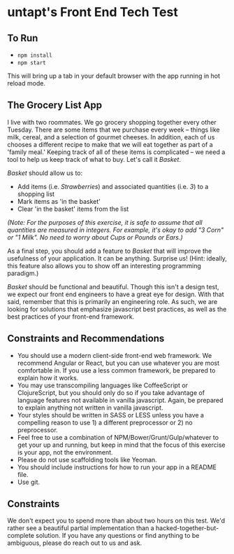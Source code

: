 # untapt's Front End Tech Test

## To Run
* `npm install`
* `npm start`

This will bring up a tab in your default browser with the app running in hot reload mode. 

## The Grocery List App

I live with two roommates. We go grocery shopping together every other Tuesday. There are some items that we purchase every week – things like milk, cereal, and a selection of gourmet cheeses. In addition, each of us chooses a different recipe to make that we will eat together as part of a 'family meal.' Keeping track of all of these items is complicated – we need a tool to help us keep track of what to buy. Let's call it _Basket_.

_Basket_ should allow us to:

* Add items (i.e. _Strawberries_) and associated quantities (i.e. _3_) to a shopping list
* Mark items as 'in the basket'
* Clear 'in the basket' items from the list

_(Note: For the purposes of this exercise, it is safe to assume that all quantities are measured in integers. For example, it's okay to add "3 Corn" or "1 Milk". No need to worry about Cups or Pounds or Ears.)_

As a final step, you should add a feature to _Basket_ that will improve the usefulness of your application. It can be anything. Surprise us! (Hint: ideally, this feature also allows you to show off an interesting programming paradigm.)

_Basket_ should be functional and beautiful. Though this isn't a design test, we expect our front end engineers to have a great eye for design. With that said, remember that this is primarily an engineering role. As such, we are looking for solutions that emphasize javascript best practices, as well as the best practices of your front-end framework.


## Constraints and Recommendations

* You should use a modern client-side front-end web framework. We recommend Angular or React, but you can use whatever you are most comfortable in. If you use a less common framework, be prepared to explain how it works.
* You may use transcompiling languages like CoffeeScript or ClojureScript, but you should only do so if you take advantage of language features not available in vanilla javascript. Again, be prepared to explain anything not written in vanilla javascript.
* Your styles should be written in SASS or LESS unless you have a compelling reason to use 1) a different preprocessor or 2) no preprocessor.
* Feel free to use a combination of NPM/Bower/Grunt/Gulp/whatever to get your up and running, but keep in mind that the focus of this exercise is your app, not the environment. 
* Please do not use scaffolding tools like Yeoman. 
* You should include instructions for how to run your app in a README file. 
* Use git.


## Constraints

We don't expect you to spend more than about two hours on this test. We'd rather see a beautiful partial implementation than a hacked-together-but-complete solution. If you have any questions or find anything to be ambiguous, please do reach out to us and ask. 
